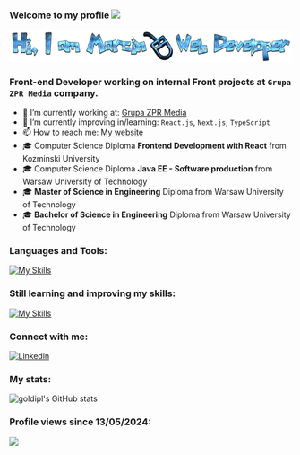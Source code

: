### Welcome to my profile <img src="https://media.giphy.com/media/hvRJCLFzcasrR4ia7z/giphy.gif" width="25px"></a>
![Header](./hero-img.png)

### Front-end Developer working on internal Front projects at ```Grupa ZPR Media``` company.

- 🔭 I’m currently working at: [Grupa ZPR Media](https://www.grupazpr.pl/)
- 🌱 I’m currently improving in/learning: `React.js`, `Next.js`, `TypeScript`
- 📫 How to reach me: [My website](https://mgodlewskidev.pl/)
- 🎓 Computer Science Diploma **Frontend Development with React** from Kozminski University
- 🎓 Computer Science Diploma **Java EE - Software production** from Warsaw University of Technology
- 🎓 **Master of Science in Engineering** Diploma from Warsaw University of Technology
- 🎓 **Bachelor of Science in Engineering** Diploma from Warsaw University of Technology

### Languages and Tools:
[![My Skills](https://skillicons.dev/icons?i=html,css,sass,tailwind,materialui,styledcomponents,bootstrap,js,jquery,ts,react,java,git,jest,nodejs,webpack,vite,vscode,eclipse,idea,figma,xd,ps,netlify,heroku,github,gitlab&perline=10)](https://skillicons.dev)

### Still learning and improving my skills:
[![My Skills](https://skillicons.dev/icons?i=ts,react,nodejs,jest,php,vue,next,threejs,angular&perline=10)](https://skillicons.dev)

### Connect with me:

<a href="https://www.linkedin.com/in/goldipl/" target="_blank">
    <img src="https://img.shields.io/badge/linkedin-blue?style=for-the-badge&logo=linkedin" alt="Linkedin">
</a>

### My stats:
![goldipl's GitHub stats](https://github-readme-stats.vercel.app/api?username=goldipl&show_icons=true&theme=dracula)

### Profile views since 13/05/2024:
![](https://komarev.com/ghpvc/?username=goldiple&style=for-the-badge&color=blueviolet)
